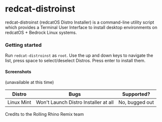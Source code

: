 # redcat-distroinst
redcat-distroinst (redcatOS Distro Installer) is a command-line utility script which provides a Terminal User Interface to install desktop environments on redcatOS + Bedrock Linux systems. 
 
### Getting started
Run `redcat-distroinst` as `root`. Use the up and down keys to navigate the list, press space to select/deselect Distros. Press enter to install them.

#### Screenshots
(unavailable at this time)

| Distro     | Bugs                                 | Supported?     |
|------------|--------------------------------------|----------------|
| Linux Mint | Won't Launch Distro Installer at all | No, bugged out |

Credits to the Rolling Rhino Remix team
